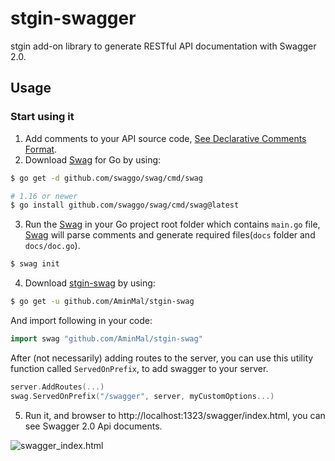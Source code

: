 # stgin-swagger

stgin add-on library to generate RESTful API documentation with Swagger 2.0.

## Usage

### Start using it
1. Add comments to your API source code, [See Declarative Comments Format](https://github.com/swaggo/swag#declarative-comments-format).
2. Download [Swag](https://github.com/swaggo/swag) for Go by using:
```sh
$ go get -d github.com/swaggo/swag/cmd/swag

# 1.16 or newer
$ go install github.com/swaggo/swag/cmd/swag@latest
```
3. Run the [Swag](https://github.com/swaggo/swag) in your Go project root folder which contains `main.go` file, [Swag](https://github.com/swaggo/swag) will parse comments and generate required files(`docs` folder and `docs/doc.go`).
```sh
$ swag init
```
4. Download [stgin-swag](https://github.com/AminMal/stgin-swag) by using:
```sh
$ go get -u github.com/AminMal/stgin-swag
```
And import following in your code:
```go
import swag "github.com/AminMal/stgin-swag"
```
After (not necessarily) adding routes to the server, you can use this utility function called `ServedOnPrefix`, to add swagger to your server.
```go
server.AddRoutes(...)
swag.ServedOnPrefix("/swagger", server, myCustomOptions...)
```
5. Run it, and browser to http://localhost:1323/swagger/index.html, you can see Swagger 2.0 Api documents.

![swagger_index.html](https://user-images.githubusercontent.com/8943871/36250587-40834072-1279-11e8-8bb7-02a2e2fdd7a7.png)

